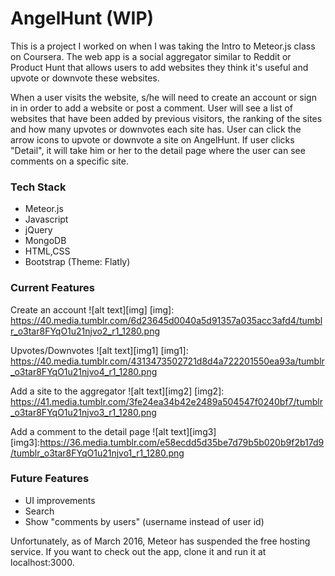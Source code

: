 # AngelHunt (WIP)
This is a project I worked on when I was taking the Intro to Meteor.js class on Coursera. The web app is a social aggregator similar to Reddit or Product Hunt that allows users to add websites they think it's useful and upvote or downvote these websites. 

When a user visits the website, s/he will need to create an account or sign in in order to add a website or post a comment. User will see a list of websites that have been added by previous visitors, the ranking of the sites and how many upvotes or downvotes each site has. User can click the arrow icons to upvote or downvote a site on AngelHunt. If user clicks "Detail", it will take him or her to the detail page where the user can see comments on a specific site. 

### Tech Stack 
* Meteor.js
* Javascript 
* jQuery 
* MongoDB
* HTML,CSS
* Bootstrap (Theme: Flatly)

### Current Features 

Create an account 
![alt text][img]
[img]: https://40.media.tumblr.com/6d23645d0040a5d91357a035acc3afd4/tumblr_o3tar8FYqO1u21njvo2_r1_1280.png

Upvotes/Downvotes 
![alt text][img1]
[img1]: https://40.media.tumblr.com/4313473502721d8d4a722201550ea93a/tumblr_o3tar8FYqO1u21njvo4_r1_1280.png

Add a site to the aggregator 
![alt text][img2]
[img2]: https://41.media.tumblr.com/3fe24ea34b42e2489a504547f0240bf7/tumblr_o3tar8FYqO1u21njvo3_r1_1280.png

Add a comment to the detail page
![alt text][img3]
[img3]:https://36.media.tumblr.com/e58ecdd5d35be7d79b5b020b9f2b17d9/tumblr_o3tar8FYqO1u21njvo1_r1_1280.png




### Future Features 
* UI improvements 
* Search 
* Show "comments by users" (username instead of user id)

Unfortunately, as of March 2016, Meteor has suspended the free hosting service. If you want to check out the app, clone it and run it at localhost:3000.